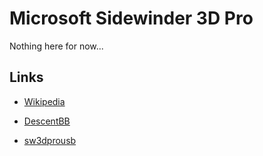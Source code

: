 # Microsoft Sidewinder 3D Pro 

Nothing here for now...

## Links

* [Wikipedia](https://en.wikipedia.org/wiki/Microsoft_SideWinder#3D_Pro)

* [DescentBB](http://www.descentbb.net/viewtopic.php?p=250537#250537)

* [sw3dprousb](https://code.google.com/archive/p/sw3dprousb/)

